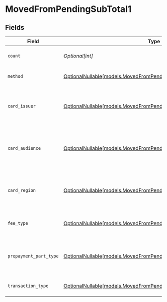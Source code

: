 # MovedFromPendingSubTotal1


## Fields

| Field                                                                                                                            | Type                                                                                                                             | Required                                                                                                                         | Description                                                                                                                      | Example                                                                                                                          |
| -------------------------------------------------------------------------------------------------------------------------------- | -------------------------------------------------------------------------------------------------------------------------------- | -------------------------------------------------------------------------------------------------------------------------------- | -------------------------------------------------------------------------------------------------------------------------------- | -------------------------------------------------------------------------------------------------------------------------------- |
| `count`                                                                                                                          | *Optional[int]*                                                                                                                  | :heavy_minus_sign:                                                                                                               | Number of transactions of this type                                                                                              | 50                                                                                                                               |
| `method`                                                                                                                         | [OptionalNullable[models.MovedFromPendingSubTotalMethod1]](../models/movedfrompendingsubtotalmethod1.md)                         | :heavy_minus_sign:                                                                                                               | Payment type of the transactions                                                                                                 | creditcard                                                                                                                       |
| `card_issuer`                                                                                                                    | [OptionalNullable[models.MovedFromPendingSubTotalCardIssuer1]](../models/movedfrompendingsubtotalcardissuer1.md)                 | :heavy_minus_sign:                                                                                                               | In case of payments transactions with card, the card issuer will be available                                                    | amex                                                                                                                             |
| `card_audience`                                                                                                                  | [OptionalNullable[models.MovedFromPendingSubTotalCardAudience1]](../models/movedfrompendingsubtotalcardaudience1.md)             | :heavy_minus_sign:                                                                                                               | In case of payments trnsactions with card, the card audience will be available.                                                  | other                                                                                                                            |
| `card_region`                                                                                                                    | [OptionalNullable[models.MovedFromPendingSubTotalCardRegion1]](../models/movedfrompendingsubtotalcardregion1.md)                 | :heavy_minus_sign:                                                                                                               | In case of payments transactions with card, the card region will be available.                                                   | domestic                                                                                                                         |
| `fee_type`                                                                                                                       | [OptionalNullable[models.MovedFromPendingSubTotalFeeType1]](../models/movedfrompendingsubtotalfeetype1.md)                       | :heavy_minus_sign:                                                                                                               | Present when the transaction represents a fee.                                                                                   | payment-fee                                                                                                                      |
| `prepayment_part_type`                                                                                                           | [OptionalNullable[models.MovedFromPendingSubTotalPrepaymentPartType1]](../models/movedfrompendingsubtotalprepaymentparttype1.md) | :heavy_minus_sign:                                                                                                               | Prepayment part: fee itself, reimbursement, discount, VAT or rounding compensation.                                              | fee                                                                                                                              |
| `transaction_type`                                                                                                               | [OptionalNullable[models.MovedFromPendingSubTotalTransactionType1]](../models/movedfrompendingsubtotaltransactiontype1.md)       | :heavy_minus_sign:                                                                                                               | Represents the transaction type                                                                                                  | payment                                                                                                                          |